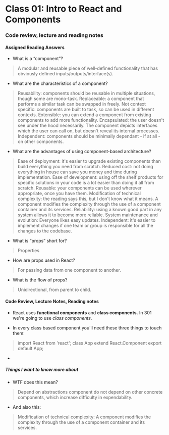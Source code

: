# Class 01: Intro to React and Components

### Code review, lecture and reading notes


#### Assigned Reading Answers

- What is a “component”?

> A modular and reusable piece of well-defined functionality that has obviously defined inputs/outputs/interface(s).

- What are the characteristics of a component?

> Reusability: components should be reusable in multiple situations, though some are mono-task.
> Replaceable: a component that performs a similar task can be swapped in freely.
> Not context specific: components are built to task, so can be used in different contexts.
> Extensible: you can extend a component from existing components to add more functionality.
> Encapsulated: the user doesn't see under the hood necessarily. The component depicts interfaces which the user can call on, but doesn't reveal its internal processes.
> Independent: components should be minimally dependant - if at all - on other components.

- What are the advantages of using component-based architecture?

> Ease of deployment: it's easier to upgrade existing components than build everything you need from scratch.
> Reduced cost: not doing everything in house can save you money and time during implementation.
> Ease of development: using off the shelf products for specific solutions in your code is a lot easier than doing it all from scratch.
> Reusable: your components can be used wherever appropriate, once you have them.
> Modification of technical complexity: the reading says this, but I don't know what it means. A component modifies the complexity through the use of a component container and its services.
> Reliability: using a known good part in any system allows it to become more reliable.
> System maintenance and evolution: Everyone likes easy updates.
> Independent: it's easier to implement changes if one team or group is responsible for all the changes to the codebase.  

- What is “props” short for?

> Properties

- How are props used in React?

> For passing data from one component to another.

- What is the flow of props?

> Unidirectional, from parent to child.


#### Code Review, Lecture Notes, Reading notes

- React uses **functional components** and **class components.**  In 301 we're going to use *class components*.

- In every class based component you'll need these three things to touch them:
> import React from 'react';
> class App extend React.Component
> export default App;

- 



##### Things I want to know more about

- WTF does this mean?
> Depend on abstractions component do not depend on other concrete components, which increase difficulty in expendability.

- And also this:
> Modification of technical complexity: A component modifies the complexity through the use of a component container and its services.
